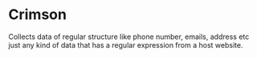 # Crimson
Collects data of regular structure like phone number, emails, address etc just any kind of data that has a regular expression from a host website.
